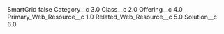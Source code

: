 <?xml version="1.0" encoding="UTF-8"?>
<CustomMetadata xmlns="http://soap.sforce.com/2006/04/metadata" xmlns:xsi="http://www.w3.org/2001/XMLSchema-instance" xmlns:xsd="http://www.w3.org/2001/XMLSchema">
    <label>SmartGrid</label>
    <protected>false</protected>
    <values>
        <field>Category__c</field>
        <value xsi:type="xsd:double">3.0</value>
    </values>
    <values>
        <field>Class__c</field>
        <value xsi:type="xsd:double">2.0</value>
    </values>
    <values>
        <field>Offering__c</field>
        <value xsi:type="xsd:double">4.0</value>
    </values>
    <values>
        <field>Primary_Web_Resource__c</field>
        <value xsi:type="xsd:double">1.0</value>
    </values>
    <values>
        <field>Related_Web_Resource__c</field>
        <value xsi:type="xsd:double">5.0</value>
    </values>
    <values>
        <field>Solution__c</field>
        <value xsi:type="xsd:double">6.0</value>
    </values>
</CustomMetadata>
